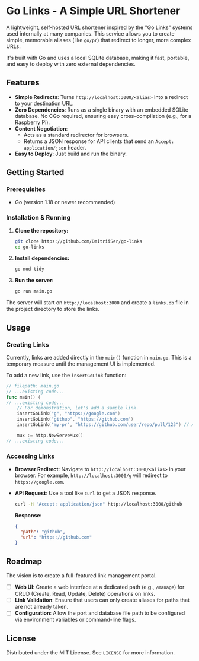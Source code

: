 # Go Links - A Simple URL Shortener

A lightweight, self-hosted URL shortener inspired by the "Go Links" systems used internally at many companies. This service allows you to create simple, memorable aliases (like `go/pr`) that redirect to longer, more complex URLs.

It's built with Go and uses a local SQLite database, making it fast, portable, and easy to deploy with zero external dependencies.

## Features

- **Simple Redirects**: Turns `http://localhost:3000/<alias>` into a redirect to your destination URL.
- **Zero Dependencies**: Runs as a single binary with an embedded SQLite database. No CGo required, ensuring easy cross-compilation (e.g., for a Raspberry Pi).
- **Content Negotiation**:
  - Acts as a standard redirector for browsers.
  - Returns a JSON response for API clients that send an `Accept: application/json` header.
- **Easy to Deploy**: Just build and run the binary.

## Getting Started

### Prerequisites

- Go (version 1.18 or newer recommended)

### Installation & Running

1.  **Clone the repository:**

    ```bash
    git clone https://github.com/DmitriiSer/go-links
    cd go-links
    ```

2.  **Install dependencies:**

    ```bash
    go mod tidy
    ```

3.  **Run the server:**
    ```bash
    go run main.go
    ```

The server will start on `http://localhost:3000` and create a `links.db` file in the project directory to store the links.

## Usage

### Creating Links

Currently, links are added directly in the `main()` function in `main.go`. This is a temporary measure until the management UI is implemented.

To add a new link, use the `insertGoLink` function:

```go
// filepath: main.go
// ...existing code...
func main() {
// ...existing code...
    // For demonstration, let's add a sample link.
    insertGoLink("g", "https://google.com")
    insertGoLink("github", "https://github.com")
    insertGoLink("my-pr", "https://github.com/user/repo/pull/123") // Add your new link here

    mux := http.NewServeMux()
// ...existing code...
```

### Accessing Links

- **Browser Redirect**: Navigate to `http://localhost:3000/<alias>` in your browser. For example, `http://localhost:3000/g` will redirect to `https://google.com`.

- **API Request**: Use a tool like `curl` to get a JSON response.
  ```bash
  curl -H "Accept: application/json" http://localhost:3000/github
  ```
  **Response:**
  ```json
  {
    "path": "github",
    "url": "https://github.com"
  }
  ```

## Roadmap

The vision is to create a full-featured link management portal.

- [ ] **Web UI**: Create a web interface at a dedicated path (e.g., `/manage`) for CRUD (Create, Read, Update, Delete) operations on links.
- [ ] **Link Validation**: Ensure that users can only create aliases for paths that are not already taken.
- [ ] **Configuration**: Allow the port and database file path to be configured via environment variables or command-line flags.

## License

Distributed under the MIT License. See `LICENSE` for more information.
